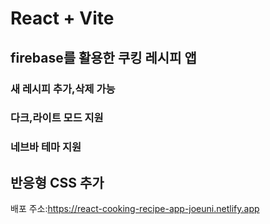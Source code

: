 # React + Vite

## firebase를 활용한 쿠킹 레시피 앱

### 새 레시피 추가,삭제 가능

### 다크,라이트 모드 지원

### 네브바 테마 지원

## 반응형 CSS 추가

배포 주소:https://react-cooking-recipe-app-joeuni.netlify.app
